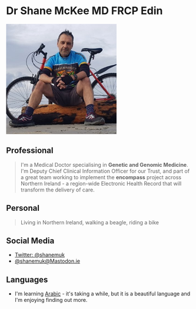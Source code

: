 # Dr Shane McKee MD FRCP Edin
<html><img width=300 src="/shaneprofile1.jpg">
</html>

## Professional
> I'm a Medical Doctor specialising in **Genetic and Genomic Medicine**. I'm Deputy Chief Clinical Information Officer for our Trust, and part of a great team working to implement the **encompass** project across Northern Ireland - a region-wide Electronic Health Record that will transform the delivery of care.
>  
## Personal
> Living in Northern Ireland, walking a beagle, riding a bike

## Social Media
* [Twitter: @shanemuk](https://twitter.com/shanemuk)
* <html><a rel="me" href="https://mastodon.ie/@Shanemuk">@shanemuk@Mastodon.ie</a></html>

## Languages
* I'm learning [Arabic](https://github.com/shanemuk/shanemuk.github.io/blob/main/arabic.md) - it's taking a while, but it is a beautiful language and I'm enjoying finding out more.

